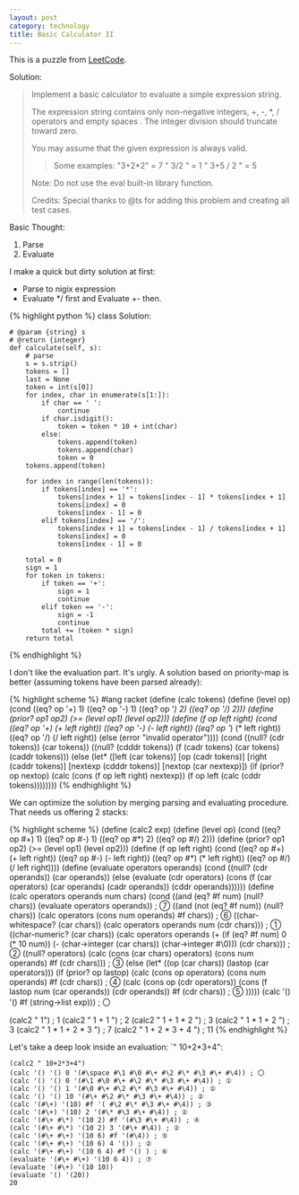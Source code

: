 ```yaml
---
layout: post
category: technology
title: Basic Calculator II
---
```


This is a puzzle from [LeetCode](https://leetcode.com/problems/basic-calculator-ii/).

Solution:

> Implement a basic calculator to evaluate a simple expression string.
>
> The expression string contains only non-negative integers, +, -, *, / operators and empty spaces . The integer division should truncate toward zero.
>
> You may assume that the given expression is always valid.
>
> > Some examples:
> > "3+2*2" = 7
> > " 3/2 " = 1
> > " 3+5 / 2 " = 5
>
> Note: Do not use the eval built-in library function.
>
> Credits:
> Special thanks to @ts for adding this problem and creating all test cases.

Basic Thought:

1. Parse
2. Evaluate

I make a quick but dirty solution at first:

* Parse to nigix expression
* Evaluate */ first and Evaluate +- then.

{% highlight python %}
class Solution:

    # @param {string} s
    # @return {integer}
    def calculate(self, s):
        # parse
        s = s.strip()
        tokens = []
        last = None
        token = int(s[0])
        for index, char in enumerate(s[1:]):
            if char == ' ':
                continue
            if char.isdigit():
                token = token * 10 + int(char)
            else:
                tokens.append(token)
                tokens.append(char)
                token = 0
        tokens.append(token)

        for index in range(len(tokens)):
            if tokens[index] == '*':
                tokens[index + 1] = tokens[index - 1] * tokens[index + 1]
                tokens[index] = 0
                tokens[index - 1] = 0
            elif tokens[index] == '/':
                tokens[index + 1] = tokens[index - 1] / tokens[index + 1]
                tokens[index] = 0
                tokens[index - 1] = 0

        total = 0
        sign = 1
        for token in tokens:
            if token == '+':
                sign = 1
                continue
            elif token == '-':
                sign = -1
                continue
            total += (token * sign)
        return total
{% endhighlight %}

I don't like the evaluation part. It's urgly.
A solution based on priority-map is better (assuming tokens have been parsed already):

{% highlight scheme %}
#lang racket
(define (calc tokens)
  (define (level op)
    (cond ((eq? op '+) 1)
          ((eq? op '-) 1)
          ((eq? op '*) 2)
          ((eq? op '/) 2)))
  (define (prior? op1 op2)
    (>= (level op1) (level op2)))
  (define (f op left right)
    (cond ((eq? op '+) (+ left right))
          ((eq? op '-) (- left right))
          ((eq? op '*) (* left right))
          ((eq? op '/) (/ left right))
          (else (error "invalid operator"))))
  (cond ((null? (cdr tokens)) (car tokens))
        ((null? (cdddr tokens)) (f (cadr tokens) (car tokens) (caddr tokens)))
        (else (let* ([left (car tokens)]
                     [op (cadr tokens)]
                     [right (caddr tokens)]
                     [nextexp (cdddr tokens)]
                     [nextop (car nextexp)])
                (if (prior? op nextop)
                    (calc (cons (f op left right) nextexp))
                    (f op left (calc (cddr tokens))))))))
{% endhighlight %}

We can optimize the solution by merging parsing and evaluating procedure.
That needs us offering 2 stacks:

{% highlight scheme %}
(define (calc2 exp)
  (define (level op)
    (cond ((eq? op #\+) 1)
          ((eq? op #\-) 1)
          ((eq? op #\*) 2)
          ((eq? op #\/) 2)))
  (define (prior? op1 op2)
    (>= (level op1) (level op2)))
  (define (f op left right)
    (cond ((eq? op #\+) (+ left right))
          ((eq? op #\-) (- left right))
          ((eq? op #\*) (* left right))
          ((eq? op #\/) (/ left right))))
  (define (evaluate operators operands)
    (cond ((null? (cdr operands)) (car operands))
          (else (evaluate (cdr operators)
                          (cons (f (car operators) (car operands) (cadr operands))
                                (cddr operands))))))
  (define (calc operators operands num chars)
    (cond ((and (eq? #f num) (null? chars)) (evaluate operators operands)) ; ⑦
          ((and (not (eq? #f num)) (null? chars)) (calc operators (cons num operands) #f chars)) ; ⑥
          ((char-whitespace? (car chars)) (calc operators operands num (cdr chars))) ; ①
          ((char-numeric? (car chars)) (calc operators
                                             operands
                                             (+ (if (eq? #f num) 0 (* 10 num))
                                                (- (char->integer (car chars))
                                                   (char->integer #\0)))
                                             (cdr chars))) ; ②
          ((null? operators) (calc (cons (car chars) operators) (cons num operands) #f (cdr chars))) ; ③
          (else (let* ((op (car chars))
                       (lastop (car operators)))
                  (if (prior? op lastop)
                      (calc (cons op operators) (cons num operands) #f (cdr chars)) ; ④
                      (calc (cons op (cdr operators))
                            (cons (f lastop
                                     num
                                     (car operands))
                                  (cdr operands))
                            #f
                            (cdr chars)) ; ⑤
                      )))))
  (calc '() '() #f (string->list exp))) ; 〇

(calc2 " 1") ; 1
(calc2 " 1 + 1 ") ; 2
(calc2 " 1 + 1 * 2 ") ; 3
(calc2 " 1 * 1 + 2 ") ; 3
(calc2 " 1 * 1 + 2 * 3 ") ; 7
(calc2 " 1 + 2 * 3 + 4 ") ; 11
{% endhighlight %}

Let's take a deep look inside an evaluation: `" 10+2*3+4":


    (calc2 " 10+2*3+4")
    (calc '() '() 0 '(#\space #\1 #\0 #\+ #\2 #\* #\3 #\+ #\4)) ; 〇
    (calc '() '() 0 '(#\1 #\0 #\+ #\2 #\* #\3 #\+ #\4)) ; ①
    (calc '() '() 1 '(#\0 #\+ #\2 #\* #\3 #\+ #\4)) ; ②
    (calc '() '() 10 '(#\+ #\2 #\* #\3 #\+ #\4)) ; ②
    (calc '(#\+) '(10) #f '( #\2 #\* #\3 #\+ #\4)) ; ③
    (calc '(#\+) '(10) 2 '(#\* #\3 #\+ #\4)) ; ②
    (calc '(#\+ #\*) '(10 2) #f '(#\3 #\+ #\4)) ; ④
    (calc '(#\+ #\*) '(10 2) 3 '(#\+ #\4)) ; ②
    (calc '(#\+ #\+) '(10 6) #f '(#\4)) ; ⑤
    (calc '(#\+ #\+) '(10 6) 4 '()) ; ②
    (calc '(#\+ #\+) '(10 6 4) #f '() ) ; ⑥
    (evaluate '(#\+ #\+) '(10 6 4)) ; ⑦
    (evaluate '(#\+) '(10 10))
    (evaluate '() '(20))
    20
